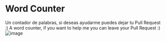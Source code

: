 # Word Counter

Un contador de palabras, si deseas ayudarme puedes dejar tu Pull Request :)
A word counter, if you want to help me you can leave your Pull Request :)
![image](https://github.com/Sam3810/WordCount/assets/118696492/a1ed394e-4729-4741-ac31-a4d50836bdc3)
